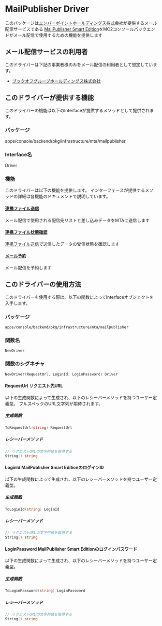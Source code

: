 # MailPublisher Driver
このパッケージは[エンバーポイントホールディングス株式会社](https://emberpoint.com/)が提供するメール配信サービスである [MailPublisher Smart Edition](https://emberpoint.com/service/mailpublisher/smart-edition/)をMC2コンソールバックエンドがメール配信で使用するための機能を提供します

## メール配信サービスの利用者
このドライバーは下記の事業者様のみをメール配信の利用者として想定しています。
- [ブックオフグループホールディングス株式会社](https://www.bookoffgroup.co.jp/)

## このドライバーが提供する機能
このドライバーの機能は以下のInterfaceが提供するメソッドとして提供されます。

### パッケージ
apps/console/backend/pkg/infrastructure/mta/mailpublisher

### Interface名
Driver

### 機能
このドライバーは以下の機能を提供します。
インターフェースが提供するメソッドの詳細は各機能のドキュメントで説明しています。

#### [連携ファイル送信](documents/send_datas.md)
メール配信で使用される配信先リストと差し込みデータをMTAに送信します
#### [連携ファイル状態確認](documents/check_send_data_status.md)
[連携ファイル送信](documents/send_datas.md)で送信したデータの受信状態を確認します
#### [メール予約](documents/schedule_email_delivery.md)
メール配信を予約します

## このドライバーの使用方法
このドライバーを使用する際は、以下の関数によってInterfaceオブジェクトを入手します。

### パッケージ
```apps/console/backend/pkg/infrastructure/mta/mailpublisher```

### 関数名 
```NewDriver```

### 関数のシグネチャ
```go
NewDriver(RequestUrl, LoginId, LoginPassword) Driver
```
#### RequestUrl リクエスト先URL
以下の生成関数によって生成され、以下のレシーバーメソッドを持つユーザー定義型。
フルスペックのURL文字列が期待されます。
##### 生成関数
```go
ToRequestUrl(string) RequestUrl
```
##### レシーバーメソッド
```go
// リクエストURLの文字列値を取得する
String() string
```
#### LoginId MailPublisher Smart EditionのログインID
以下の生成関数によって生成され、以下のレシーバーメソッドを持つユーザー定義型。
##### 生成関数
```go
ToLoginId(string) LoginId
```
##### レシーバーメソッド
```go
// リクエストURLの文字列値を取得する
String() string
```
#### LoginPassword MailPublisher Smart Editionのログインパスワード
以下の生成関数によって生成され、以下のレシーバーメソッドを持つユーザー定義型。
##### 生成関数
```go
ToLoginPassword(string) LoginPassword
```
##### レシーバーメソッド
```go
// リクエストURLの文字列値を取得する
String() string
```
